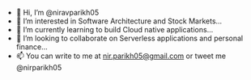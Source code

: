 - 👋 Hi, I’m @niravparikh05
- 👀 I’m interested in Software Architecture and Stock Markets...
- 🌱 I’m currently learning to build Cloud native applications...
- 💞️ I’m looking to collaborate on Serverless applications and personal finance...
- 📫 You can write to me at nir.parikh05@gmail.com or tweet me @nirparikh05

<!---
niravparikh05/niravparikh05 is a ✨ special ✨ repository because its `README.md` (this file) appears on your GitHub profile.
You can click the Preview link to take a look at your changes.
--->

